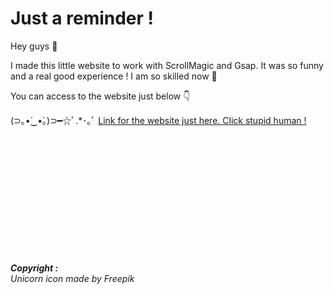 # Just a reminder !
Hey guys 👋

I made this little website to work with ScrollMagic and Gsap.
It was so  funny and a real good experience ! 
I am so skilled now 💪 

You can access to the website just below 👇

(⊃｡•́‿•̀｡)⊃━☆ﾟ.*･｡ﾟ [Link for the website just here. Click stupid human !](https://flavianeng.github.io/Just-a-reminder/)

<br><br><br><br><br><br><br><br><br><br><br><br>
***Copyright :*** <br>
*Unicorn icon made by Freepik*
